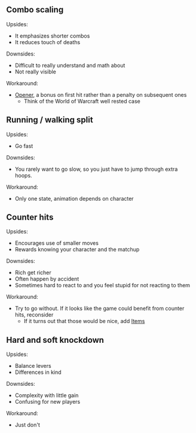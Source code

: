 ## Combo scaling
Upsides:
- It emphasizes shorter combos
- It reduces touch of deaths

Downsides:
- Difficult to really understand and math about
- Not really visible

Workaround:
- [Opener](docs/gameplay_spec/unique_mechanics/opener.md), a bonus on first hit rather than a penalty on subsequent ones
	- Think of the World of Warcraft well rested case

## Running / walking split
Upsides:
- Go fast

Downsides:
- You rarely want to go slow, so you just have to jump through extra hoops.

Workaround:
- Only one state, animation depends on character

## Counter hits
Upsides:
- Encourages use of smaller moves
- Rewards knowing your character and the matchup

Downsides:
- Rich get richer
- Often happen by accident
- Sometimes hard to react to and you feel stupid for not reacting to them

Workaround:
- Try to go without. If it looks like the game could benefit from counter hits, reconsider
	- If it turns out that those would be nice, add [Items](docs/gameplay_spec/unique_mechanics/items.md)

## Hard and soft knockdown
Upsides:
- Balance levers
- Differences in kind

Downsides:
- Complexity with little gain
- Confusing for new players

Workaround:
- Just don't

